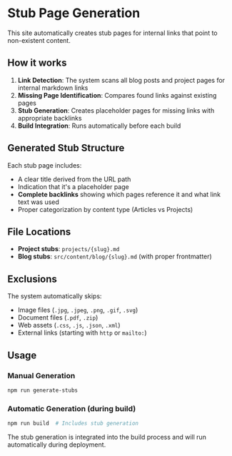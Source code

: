 # Stub Page Generation

This site automatically creates stub pages for internal links that point to non-existent content.

## How it works

1. **Link Detection**: The system scans all blog posts and project pages for internal markdown links
2. **Missing Page Identification**: Compares found links against existing pages
3. **Stub Generation**: Creates placeholder pages for missing links with appropriate backlinks
4. **Build Integration**: Runs automatically before each build

## Generated Stub Structure

Each stub page includes:
- A clear title derived from the URL path
- Indication that it's a placeholder page  
- **Complete backlinks** showing which pages reference it and what link text was used
- Proper categorization by content type (Articles vs Projects)

## File Locations

- **Project stubs**: `projects/{slug}.md`
- **Blog stubs**: `src/content/blog/{slug}.md` (with proper frontmatter)

## Exclusions

The system automatically skips:
- Image files (`.jpg`, `.jpeg`, `.png`, `.gif`, `.svg`)
- Document files (`.pdf`, `.zip`)
- Web assets (`.css`, `.js`, `.json`, `.xml`)
- External links (starting with `http` or `mailto:`)

## Usage

### Manual Generation
```bash
npm run generate-stubs
```

### Automatic Generation (during build)
```bash  
npm run build  # Includes stub generation
```

The stub generation is integrated into the build process and will run automatically during deployment.